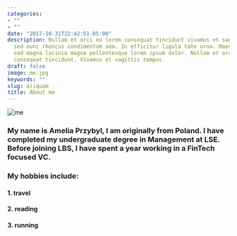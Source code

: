```yaml
---
categories:
- ""
- ""
date: "2017-10-31T22:42:51-05:00"
description: Nullam et orci eu lorem consequat tincidunt vivamus et sagittis magna
  sed nunc rhoncus condimentum sem. In efficitur ligula tate urna. Maecenas massa
  sed magna lacinia magna pellentesque lorem ipsum dolor. Nullam et orci eu lorem
  consequat tincidunt. Vivamus et sagittis tempus.
draft: false
image: me.jpg
keywords: ""
slug: aliquam
title: About me
---
```


![me](/img/snorkelling.jpg)

### My name is **Amelia Przybyl**, I am originally from Poland. I have completed my undergraduate degree in Management at LSE. Before joining LBS, I have spent a year working in a FinTech focused VC.

### My hobbies include:
#### 1. travel
#### 2. reading
#### 3. running